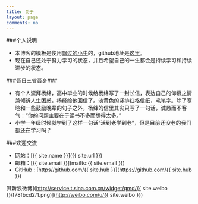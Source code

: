 ```yaml
---
title: 关于
layout: page
comments: no
---
```


###个人说明

* 本博客的模板是使用[飘过的小牛](http://github.thinkingbar.com/)的，github地址是[这里](https://github.com/niushuai/reading)。
* 现在自己还处于努力学习的状态，并且希望自己的一生都会是持续学习和持续进步的状态。

###吾日三省吾身###

* 有个人崇拜杨绛，高中毕业的时候给杨绛写了一封长信，表达自己的仰慕之情兼倾诉人生困惑，杨绛给他回信了。淡黄色的竖排红格信纸，毛笔字。除了寒暄和一些鼓励晚辈的句子之外，杨绛的信里其实只写了一句话，诚恳而不客气：“你的问题主要在于读书不多而想得太多。”
* 小学一年级时候就学到了这样一句话“活到老学到老”，但是目前还没老的我们都还在学习吗？

###欢迎交流

* 网站：[{{ site.name }}]({{ site.url }})
* 邮箱：[{{ site.email }}](mailto:{{ site.email }})
* GitHub : [https//github.com/{{ site.hub }}](https://github.com/{{ site.hub }})

[![新浪微博](http://service.t.sina.com.cn/widget/qmd/{{ site.weibo }}/f78fbcd2/1.png)](http://weibo.com/u/{{ site.weibo }})

